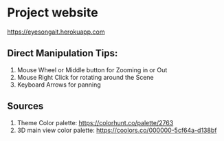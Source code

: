 # Project website

https://eyesongait.herokuapp.com

## Direct Manipulation Tips:
1. Mouse Wheel or Middle button for Zooming in or Out
2. Mouse Right Click for rotating around the Scene
3. Keyboard Arrows for panning

## Sources
1. Theme Color palette: https://colorhunt.co/palette/2763
2. 3D main view color palette: https://coolors.co/000000-5cf64a-d138bf